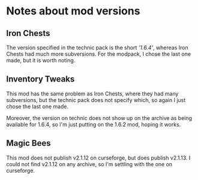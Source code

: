 # Notes about mod versions

## Iron Chests
The version specified in the technic pack is the short _'1.6.4'_, whereas Iron
Chests had much more subversions. For the modpack, I chose the last one made,
but it is worth noting.

## Inventory Tweaks
This mod has the same problem as Iron Chests, where they had many subversions,
but the technic pack does not specify which, so again I just chose the last one
made.

Moreover, the version on technic does not show up on the archive as being
available for 1.6.4, so I'm just putting on the 1.6.2 mod, hoping it works.

## Magic Bees
This mod does not publish v2.1.12 on curseforge, but does publish v2.1.13. I
could not find v2.1.12 on any archive, so I'm settling with the one on
curseforge.

